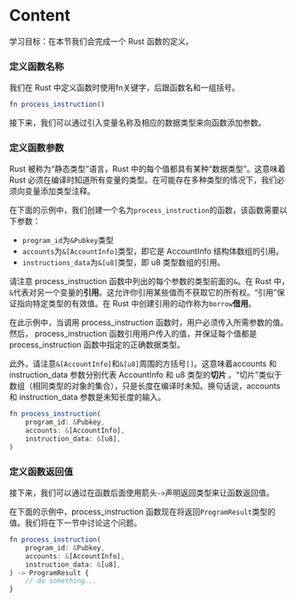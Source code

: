 # Content

学习目标：在本节我们会完成一个 Rust 函数的定义。

### 定义函数名称

我们在 Rust 中定义函数时使用fn关键字，后跟函数名和一组括号。

```jsx
fn process_instruction()
```

接下来，我们可以通过引入变量名称及相应的数据类型来向函数添加参数。

### 定义函数参数

Rust 被称为“静态类型”语言，Rust 中的每个值都具有某种“数据类型”。这意味着 Rust 必须在编译时知道所有变量的类型。在可能存在多种类型的情况下，我们必须向变量添加类型注释。

在下面的示例中，我们创建一个名为`process_instruction`的函数，该函数需要以下参数：

- `program_id`为`&Pubkey`类型
- `accounts`为`&[AccountInfo]`类型，即它是 AccountInfo 结构体数组的引用。
- `instructions_data`为`&[u8]`类型，即 u8 类型数组的引用。

请注意 process_instruction 函数中列出的每个参数的类型前面的`&`。在 Rust 中，`&`代表对另一个变量的**引用**。这允许你引用某些值而不获取它的所有权。“引用”保证指向特定类型的有效值。在 Rust 中创建引用的动作称为`borrow`**借用**。

在此示例中，当调用 process_instruction 函数时，用户必须传入所需参数的值。然后， process_instruction 函数引用用户传入的值，并保证每个值都是 process_instruction 函数中指定的正确数据类型。

此外，请注意`&[AccountInfo]`和`&[u8]`周围的方括号`[]`。这意味着accounts 和 instruction_data 参数分别代表 AccountInfo 和 u8 类型的**切片** 。“切片”类似于数组（相同类型的对象的集合），只是长度在编译时未知。换句话说，accounts 和 instruction_data 参数是未知长度的输入。

```jsx
fn process_instruction(
    program_id: &Pubkey,
    accounts: &[AccountInfo],
    instruction_data: &[u8],
)
```

### 定义函数返回值

接下来，我们可以通过在函数后面使用箭头`->`声明返回类型来让函数返回值。

在下面的示例中，process_instruction 函数现在将返回`ProgramResult`类型的值。我们将在下一节中讨论这个问题。

```jsx
fn process_instruction(
    program_id: &Pubkey,
    accounts: &[AccountInfo],
    instruction_data: &[u8],
) -> ProgramResult {
	// do something...
}
```